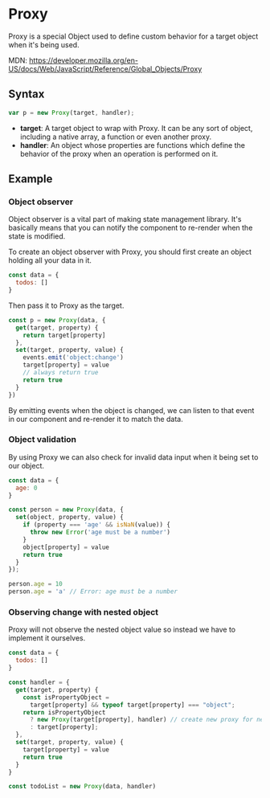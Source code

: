 # Proxy
Proxy is a special Object used to define custom behavior for a target object when it's being used.

MDN: https://developer.mozilla.org/en-US/docs/Web/JavaScript/Reference/Global_Objects/Proxy

## Syntax
```js
var p = new Proxy(target, handler);
```
- **target**: A target object to wrap with Proxy. It can be any sort of object, including a native array, a function or even another proxy.
- **handler**: An object whose properties are functions which define the behavior of the proxy when an operation is performed on it.

## Example
### Object observer
Object observer is a vital part of making state management library. It's basically means that you can notify the component to re-render when the state is modified.

To create an object observer with Proxy, you should first create an object holding all your data in it.
```js
const data = {
  todos: []
}
```
Then pass it to Proxy as the target. 
```js
const p = new Proxy(data, {
  get(target, property) {
    return target[property]
  },
  set(target, property, value) {
    events.emit('object:change')
    target[property] = value
    // always return true
    return true
  }
})
```
By emitting events when the object is changed, we can listen to that event in our component and re-render it to match the data.

### Object validation
By using Proxy we can also check for invalid data input when it being set to our object.
```js
const data = {
  age: 0
}

const person = new Proxy(data, {
  set(object, property, value) {
    if (property === 'age' && isNaN(value)) {
      throw new Error('age must be a number')
    }
    object[property] = value
    return true
  }
});

person.age = 10
person.age = 'a' // Error: age must be a number
```

### Observing change with nested object
Proxy will not observe the nested object value so instead we have to implement it ourselves.

```js
const data = {
  todos: []
}

const handler = {
  get(target, property) {
    const isPropertyObject =
      target[property] && typeof target[property] === "object";
    return isPropertyObject
      ? new Proxy(target[property], handler) // create new proxy for nested object property
      : target[property];
  },
  set(target, property, value) {
    target[property] = value
    return true
  }
}

const todoList = new Proxy(data, handler)
```
